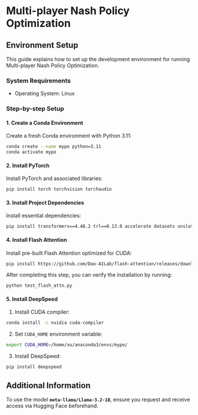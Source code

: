 # Multi-player Nash Policy Optimization

## Environment Setup

This guide explains how to set up the development environment for running Multi-player Nash Policy Optimization.

### System Requirements
- Operating System: Linux

### Step-by-step Setup

#### 1. Create a Conda Environment

Create a fresh Conda environment with Python 3.11:
```bash
conda create --name mypo python=3.11
conda activate mypo
```

#### 2. Install PyTorch

Install PyTorch and associated libraries:
```bash
pip install torch torchvision torchaudio
```

#### 3. Install Project Dependencies

Install essential dependencies:
```bash
pip install transformers==4.48.2 trl==0.13.0 accelerate datasets unsloth wandb
```

#### 4. Install Flash Attention

Install pre-built Flash Attention optimized for CUDA:
```bash
pip install https://github.com/Dao-AILab/flash-attention/releases/download/v2.7.4.post1/flash_attn-2.7.4.post1+cu12torch2.6cxx11abiFALSE-cp311-cp311-linux_x86_64.whl
```

After completing this step, you can verify the installation by running:
```bash
python test_flash_attn.py
```

#### 5. Install DeepSpeed

1. Install CUDA compiler:
```bash
conda install -c nvidia cuda-compiler
```

2. Set `CUDA_HOME` environment variable:
```bash
export CUDA_HOME=/home/xu/anaconda3/envs/mypo/
```

3. Install DeepSpeed:
```bash
pip install deepspeed
```

## Additional Information

To use the model **`meta-llama/Llama-3.2-1B`**, ensure you request and receive access via Hugging Face beforehand.

